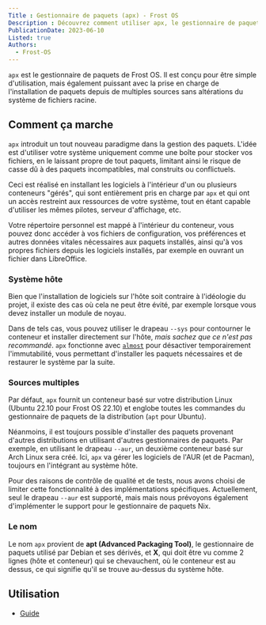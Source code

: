 ```yaml
---
Title : Gestionnaire de paquets (apx) - Frost OS
Description : Découvrez comment utiliser apx, le gestionnaire de paquets de Frost OS.
PublicationDate: 2023-06-10
Listed: true
Authors: 
  - Frost-OS
---
```


`apx` est le gestionnaire de paquets de Frost OS. Il est conçu pour être simple d'utilisation,
mais également puissant avec la prise en charge de l'installation de paquets depuis de multiples sources sans altérations du système de fichiers racine.

## Comment ça marche

`apx` introduit un tout nouveau paradigme dans la gestion des paquets.
L'idée est d'utiliser votre système uniquement comme une boîte pour stocker vos fichiers,
en le laissant propre de tout paquets, limitant ainsi le risque de casse dû
à des paquets incompatibles, mal construits ou conflictuels.

Ceci est réalisé en installant les logiciels à l'intérieur d'un ou plusieurs conteneurs "gérés",
qui sont entièrement pris en charge par `apx` et qui ont un accès restreint aux ressources de votre système,
tout en étant capable d'utiliser les mêmes pilotes, serveur d'affichage, etc.

Votre répertoire personnel est mappé à l'intérieur du conteneur,
vous pouvez donc accéder à vos fichiers de configuration, vos préférences et autres données vitales nécessaires aux paquets installés, ainsi qu'à vos propres fichiers depuis les logiciels
installés, par exemple en ouvrant un fichier dans LibreOffice.

### Système hôte

Bien que l'installation de logiciels sur l'hôte soit contraire à l'idéologie du projet,
il existe des cas où cela ne peut être évité, par exemple lorsque vous devez
installer un module de noyau.

Dans de tels cas, vous pouvez utiliser le drapeau `--sys` pour contourner le conteneur et
installer directement sur l'hôte, *mais sachez que ce n'est pas recommandé*. `apx`
fonctionne avec [`almost`](/docs/almost) pour désactiver temporairement l'immutabilité,
vous permettant d'installer les paquets nécessaires et de restaurer le système par la suite.

### Sources multiples

Par défaut, `apx` fournit un conteneur basé sur votre distribution Linux (Ubuntu 22.10 pour Frost OS 22.10)
et englobe toutes les commandes du gestionnaire de paquets de la distribution (`apt` pour Ubuntu).

Néanmoins, il est toujours possible d'installer des paquets provenant d'autres distributions
en utilisant d'autres gestionnaires de paquets. Par exemple, en utilisant le drapeau `--aur`,
un deuxième conteneur basé sur Arch Linux sera créé.
Ici, `apx` va gérer les logiciels de l'AUR (et de Pacman), toujours en l'intégrant au système hôte.

Pour des raisons de contrôle de qualité et de tests, nous avons choisi de limiter cette fonctionnalité
à des implémentations spécifiques. Actuellement, seul le drapeau `--aur` est supporté, mais
mais nous prévoyons également d'implémenter le support pour le gestionnaire de paquets Nix.

### Le nom

Le nom `apx` provient de **apt (Advanced Packaging Tool)**, le gestionnaire de paquets utilisé par Debian et ses dérivés, et **X**, qui doit être vu comme
2 lignes (hôte et conteneur) qui se chevauchent, où le conteneur est au dessus,
ce qui signifie qu'il se trouve au-dessus du système hôte.

## Utilisation

- [Guide](apx-manpage)
